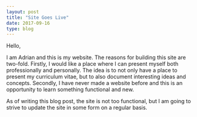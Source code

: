 ```yaml
---
layout: post
title: "Site Goes Live"
date: 2017-09-16
type: blog
---
```


Hello, 

I am Adrian and this is my website. The reasons for building this site are two-fold. Firstly, I would like a place where I can present myself both professionally and personally. The idea is to not only have a place to present my curriculum vitae, but to also document interesting ideas and concepts. Secondly, I have never made a website before and this is an opportunity to learn something functional and new. 

As of writing this blog post, the site is not too functional, but I am going to strive to update the site in some form on a regular basis. 
